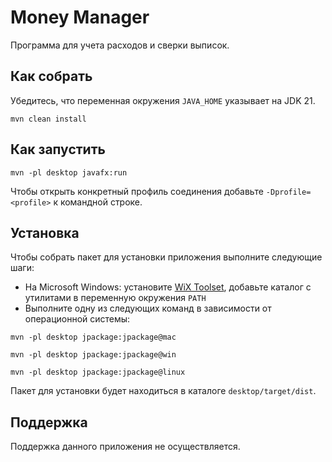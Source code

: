 # Money Manager

Программа для учета расходов и сверки выписок.

## Как собрать

Убедитесь, что переменная окружения ```JAVA_HOME``` указывает на JDK 21.

```shell script
mvn clean install
```

## Как запустить

```shell script
mvn -pl desktop javafx:run
```

Чтобы открыть конкретный профиль соединения добавьте ```-Dprofile=<profile>``` к командной строке.

## Установка

Чтобы собрать пакет для установки приложения выполните следующие шаги:
* На Microsoft Windows: установите [WiX Toolset](https://wixtoolset.org/releases/), добавьте каталог с утилитами в переменную окружения ```PATH```
* Выполните одну из следующих команд в зависимости от операционной системы:

```shell script
mvn -pl desktop jpackage:jpackage@mac
```

```shell script
mvn -pl desktop jpackage:jpackage@win
```

```shell script
mvn -pl desktop jpackage:jpackage@linux
```

Пакет для установки будет находиться в каталоге ```desktop/target/dist```.

## Поддержка

Поддержка данного приложения не осуществляется.
